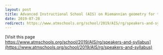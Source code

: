 ```yaml
---
layout: post
title: Advanced Instructional School (AIS) on Riemannian geometry for the period July 8 to July 20, 2019.
date: 2019-07-28
redirect: https://www.atmschools.org/school/2019/AIS/rg/speakers-and-syllabus
---
```


[Visit this page <br>
https://www.atmschools.org/school/2019/AIS/rg/speakers-and-syllabus](https://www.atmschools.org/school/2019/AIS/rg/speakers-and-syllabus)
